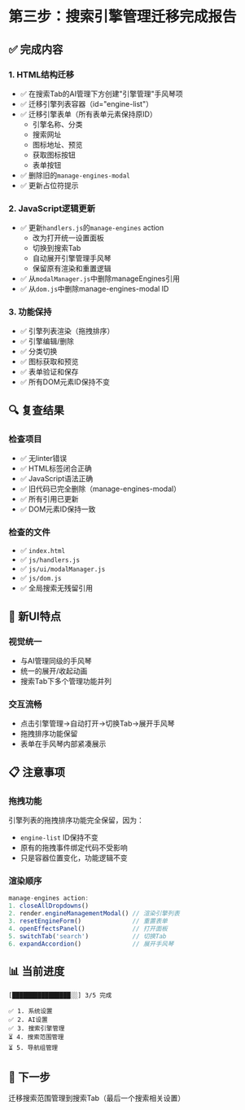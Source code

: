 # 第三步：搜索引擎管理迁移完成报告

## ✅ 完成内容

### 1. HTML结构迁移
- ✅ 在搜索Tab的AI管理下方创建"引擎管理"手风琴项
- ✅ 迁移引擎列表容器（id="engine-list"）
- ✅ 迁移引擎表单（所有表单元素保持原ID）
  - 引擎名称、分类
  - 搜索网址
  - 图标地址、预览
  - 获取图标按钮
  - 表单按钮
- ✅ 删除旧的`manage-engines-modal`
- ✅ 更新占位符提示

### 2. JavaScript逻辑更新
- ✅ 更新`handlers.js`的`manage-engines` action
  - 改为打开统一设置面板
  - 切换到搜索Tab
  - 自动展开引擎管理手风琴
  - 保留原有渲染和重置逻辑
- ✅ 从`modalManager.js`中删除manageEngines引用
- ✅ 从`dom.js`中删除manage-engines-modal ID

### 3. 功能保持
- ✅ 引擎列表渲染（拖拽排序）
- ✅ 引擎编辑/删除
- ✅ 分类切换
- ✅ 图标获取和预览
- ✅ 表单验证和保存
- ✅ 所有DOM元素ID保持不变

## 🔍 复查结果

### 检查项目
- ✅ 无linter错误
- ✅ HTML标签闭合正确
- ✅ JavaScript语法正确
- ✅ 旧代码已完全删除（manage-engines-modal）
- ✅ 所有引用已更新
- ✅ DOM元素ID保持一致

### 检查的文件
- ✅ `index.html`
- ✅ `js/handlers.js`
- ✅ `js/ui/modalManager.js`
- ✅ `js/dom.js`
- ✅ 全局搜索无残留引用

## 📸 新UI特点

### 视觉统一
- 与AI管理同级的手风琴
- 统一的展开/收起动画
- 搜索Tab下多个管理功能并列

### 交互流畅
- 点击引擎管理→自动打开→切换Tab→展开手风琴
- 拖拽排序功能保留
- 表单在手风琴内部紧凑展示

## 📋 注意事项

### 拖拽功能
引擎列表的拖拽排序功能完全保留，因为：
- `engine-list` ID保持不变
- 原有的拖拽事件绑定代码不受影响
- 只是容器位置变化，功能逻辑不变

### 渲染顺序
```javascript
manage-engines action:
1. closeAllDropdowns()
2. render.engineManagementModal() // 渲染引擎列表
3. resetEngineForm()              // 重置表单
4. openEffectsPanel()             // 打开面板
5. switchTab('search')            // 切换Tab
6. expandAccordion()              // 展开手风琴
```

## 📊 当前进度

```
[████████████████░░] 3/5 完成

✅ 1. 系统设置
✅ 2. AI设置  
✅ 3. 搜索引擎管理
⏳ 4. 搜索范围管理
⏳ 5. 导航组管理
```

## 🎯 下一步
迁移搜索范围管理到搜索Tab（最后一个搜索相关设置）

